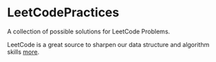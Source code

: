 # LeetCodePractices

A collection of possible solutions for LeetCode Problems.

LeetCode is a great source to sharpen our data structure and algorithm skills [more](https://leetcode.com/).
